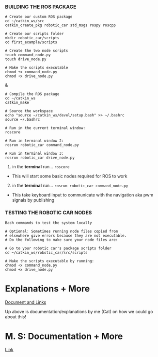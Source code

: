 ### BUILDING THE ROS PACKAGE

```
# Create our custom ROS package
cd ~/catkin_ws/src
catkin_create_pkg robotic_car std_msgs rospy roscpp

# Create our scripts folder
mkdir robotic_car/scripts
cd first_example/scripts

# Create the two node scripts
touch command_node.py
touch drive_node.py

# Make the scripts executable
chmod +x command_node.py
chmod +x drive_node.py
```
& 
``` 
# Compile the ROS package
cd ~/catkin_ws
catkin_make

# Source the workspace
echo "source ~/catkin_ws/devel/setup.bash" >> ~/.bashrc
source ~/.bashrc

# Run in the current terminal window:
roscore

# Run in terminal window 2:
rosrun robotic_car command_node.py

# Run in terminal window 3:
rosrun robotic_car drive_node.py
```

1. in the **terminal** run... ```roscore```
  - This will start some basic nodes required for ROS to work
2. in the **terminal** run... ```rosrun robotic_car command_node.py```
  - This  take keyboard input to communicate with the navigation aka pwm signals by publishing 

### TESTING THE ROBOTIC CAR NODES
```
Bash commands to test the system locally

# Optional: Sometimes running node files copied from 
# elsewhere give errors because they are not executable. 
# Do the following to make sure your node files are:

# Go to your robotic car's package scripts folder
cd ~/catkin_ws/robotic_car/src/scripts

# Make the scripts executable by running:
chmod +x command_node.py
chmod +x drive_node.py
```


# Explanations + More

[Document and Links](https://docs.google.com/document/d/18s3aZUFS1rSF1iu_XdOL2BxaFJaIvRNag3f0DGdWymE/edit?usp=sharing)

Up above is documentation/explanations by me (Cat) on how we could go about this!

# M. S: Documentation + More 

[Link](https://docs.google.com/document/d/1wFLX0QiOwCm9FljDG9AHuZatXuKojD4X28V5rhxXCZM/edit#)
